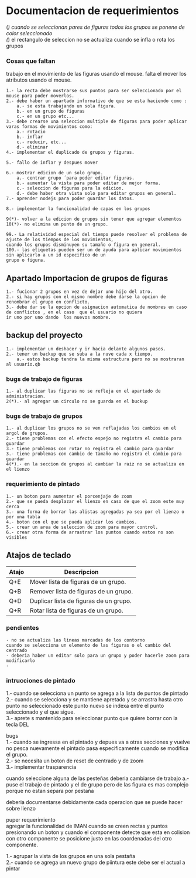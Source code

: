 # Documentacion de requerimientos

(*) cuando se seleccionan pares de figuras todos los grupos se ponene
de color seleccionado  
(*) el rectangulo de seleccion no se actualiza cuando se infla o rota los grupos
### Cosas que faltan

trabajo en el movimiento de las figuras usando el mouse.
falta el mover los atributos usando el mouse.

    1.- la recta debe mostrarse sus puntos para ser seleccionado por el mouse para poder moverlos.
    2.- debe haber un apartado informativo de que se esta haciendo como :
        a.- se esta trabajando un sola figura.
        b.- en un grupo de figuras
        c.- en un grupo etc...
    3.- debe crearse una seleccion multiple de figuras para poder aplicar varas formas de movimientos como:
        a.- rotacio
        b.- inflar
        c.- reducir, etc...
        d.- eliminar
    4.- implementar el duplicado de grupos y figuras.
    
    5.- fallo de inflar y despues mover
    
    6.- mostrar edicion de un solo grupo.
        a.- centrar grupo ´para poder editar figuras.
        b.- aumentar la vista para poder editar de mejor forma.
        c.- seleccion de figuras para la edicion.
        d.- debe haber otra vista solo para editar grupos en general.
    7.- aprender nodejs para poder guardar los datos.
    
    8.- implementar la funcionalidad de capas en los grupos
    
    9(*)- volver a la edicion de grupos sin tener que agregar elementos
    10(*)- no elimina un punto de un grupo.
    
    99.- La relatividad especial del tiempo puede resolver el problema de ajuste de los tiempos de los movimientos,
    cuando los grupos disminuyen su tamaño o figura en general.
    100.- las etiquetas pueden ser un de ayuda para aplicar movimientos sin aplicarlo a un id especifico de un 
    grupo o figura.
    
## Apartado Importacion de grupos de figuras

    1.- fucionar 2 grupos en vez de dejar uno hijo del otro.
    2.- si hay grupos con el mismo nombre debe darse la opcion de renombrar el grupo en conflicto.
    3.- debe dar se la opcion de asignacion automatica de nombres en caso de conflictos , en el caso  que el usuario no quiera
    ir uno por uno dando  los nuevos nombre.
    
## backup del proyecto
    1.- implementar un deshacer y ir hacia delante algunos pasos.
    2.- tener un backup que se suba a la nuve cada x tiempo.
        a.- estos backup tendra la misma estructura pero no se mostraran al usuario.qb
        
### bugs de trabajo de figuras
    1.- al duplicar las figuras no se refleja en el apartado de administracion.
    2(*).- al agregar un circulo no se guarda en el buckup    
### bugs de trabajo de grupos
    1.- al duplicar los grupos no se ven reflajadas los cambios en el argol de grupos.
    2.- tiene problemas con el efecto espejo no registra el cambio para guardar
    3.- tiene problemas con rotar no registra el cambio para guardar
    3.- tiene problemas con cambio de tamaño no registra el cambio para guardar
    4(*).- en la seccion de grupos al cambiar la raiz no se actualiza en el lienzo  
    
### requerimiento de pintado
    1.- un boton para aumentar el porcenjaje de zoom
    2.- que se pueda desplazar el lienzo en caso de que el zoom este muy cerca
    3.- una forma de borrar las alistas agregadas ya sea por el lienzo o por una tabla
    4.- boton con el que se pueda aplicar los cambios.
    5.- crear un area de seleccion de zoom para mayor control.
    6.- crear otra forma de arrastrar los puntos cuando estos no son visibles
## Atajos de teclado

| Atajo | Descripcion |
|---|---|
| Q+E | Mover lista de figuras de un grupo. |
| Q+B | Remover lista de figuras de un grupo. |
| Q+D | Duplicar lista de figuras de un grupo. |
| Q+R | Rotar lista de figuras de un grupo. |


### pendientes

    - no se actualiza las lineas marcadas de los contorno 
    cuando se selecciona un elemento de las figuras o el cambio del centrado
    - deberia haber un editar solo para un grupo y poder hacerle zoom para modificarlo
    -
    
    
### intrucciones de pintado

1.- cuando se selecciona un punto se agrega a la lista de puntos de pintado  
2.- cuando se selecciona y se mantiene apretado y se arrastra hasta otro punto no seleccionado
este punto nuevo se indexa entre el punto seleccionado y el que sigue.  
3.- aprete s mantenido para seleccionar punto que quiere borrar con la tecla DEL

bugs  
1.- cuando se ingressa en el pintado y depues va a otras secciones y vuelve no pesca nuevamente el pintado
pasa especificamente cuando se modifica el grupo.  
2.- se necesita un boton de reset de  centrado y de zoom  
3.- implementar trasparencia  
  
cuando seleccione alguna de las pesteñas deberia cambiarse de trabajo
a.- puse el trabajo de pintado y el de grupo pero de las figura es mas complejo porque no estan separa por pestaña

deberia documentarse debidamente cada operacion que se puede hacer sobre lienzo
  
puper requerimiento   
agregar la funcionalidad de IMAN cuando se creen rectas y puntos presionando un boton y cuando el componente
detecte que esta en colision con otro componente se posicione justo en las coordenadas del otro componente.

  
  1.- agrupar la vista de los grupos en una sola pestaña  
  2.- cuando se agrega un nuevo grupo de piintura este debe ser el actual a pintar
